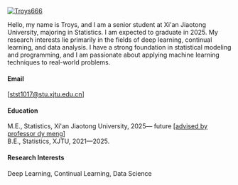 

[![Troys666](https://img.shields.io/badge/senli1073-github-blue?logo=github)](https://github.com/Troys666)

Hello, my name is Troys, and I am a senior student at Xi'an Jiaotong University, majoring in Statistics. I am expected to graduate in 2025. My research interests lie primarily in the fields of deep learning, continual learning, and data analysis. I have a strong foundation in statistical modeling and programming, and I am passionate about applying machine learning techniques to real-world problems.

#### Email
[[stst1017@stu.xjtu.edu.cn]](mailto:stst1017@stu.xjtu.edu.cn)

#### Education
M.E., Statistics, Xi'an Jiaotong University, 2025— future  [[advised by professor dy meng]](https://gr.xjtu.edu.cn/en/web/dymeng)\
B.E., Statistics, XJTU, 2021—2025.

#### Research Interests
Deep Learning, Continual Learning, Data Science
